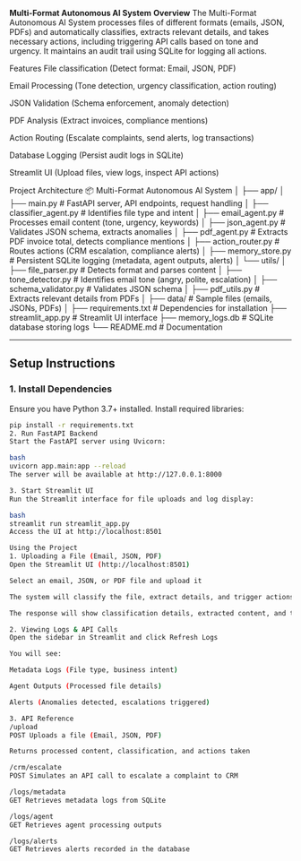 **Multi-Format Autonomous AI System**
**Overview**
The Multi-Format Autonomous AI System processes files of different formats (emails, JSON, PDFs) and automatically classifies, extracts relevant details, and takes necessary actions, including triggering API calls based on tone and urgency. It maintains an audit trail using SQLite for logging all actions.

Features
File classification (Detect format: Email, JSON, PDF)

Email Processing (Tone detection, urgency classification, action routing)

JSON Validation (Schema enforcement, anomaly detection)

PDF Analysis (Extract invoices, compliance mentions)

Action Routing (Escalate complaints, send alerts, log transactions)

Database Logging (Persist audit logs in SQLite)

Streamlit UI (Upload files, view logs, inspect API actions)

Project Architecture
📦 Multi-Format Autonomous AI System
│
├── app/
│   ├── main.py               # FastAPI server, API endpoints, request handling
│   ├── classifier_agent.py   # Identifies file type and intent
│   ├── email_agent.py        # Processes email content (tone, urgency, keywords)
│   ├── json_agent.py         # Validates JSON schema, extracts anomalies
│   ├── pdf_agent.py          # Extracts PDF invoice total, detects compliance mentions
│   ├── action_router.py      # Routes actions (CRM escalation, compliance alerts)
│   ├── memory_store.py       # Persistent SQLite logging (metadata, agent outputs, alerts)
│   └── utils/
│       ├── file_parser.py    # Detects format and parses content
│       ├── tone_detector.py  # Identifies email tone (angry, polite, escalation)
│       ├── schema_validator.py  # Validates JSON schema
│       ├── pdf_utils.py      # Extracts relevant details from PDFs
│
├── data/                     # Sample files (emails, JSONs, PDFs)
│
├── requirements.txt          # Dependencies for installation
├── streamlit_app.py          # Streamlit UI interface
├── memory_logs.db            # SQLite database storing logs
└── README.md                 # Documentation

---

## Setup Instructions

### 1. Install Dependencies
Ensure you have Python 3.7+ installed. Install required libraries:
```bash
pip install -r requirements.txt
2. Run FastAPI Backend
Start the FastAPI server using Uvicorn:

bash
uvicorn app.main:app --reload
The server will be available at http://127.0.0.1:8000

3. Start Streamlit UI
Run the Streamlit interface for file uploads and log display:

bash
streamlit run streamlit_app.py
Access the UI at http://localhost:8501

Using the Project
1. Uploading a File (Email, JSON, PDF)
Open the Streamlit UI (http://localhost:8501)

Select an email, JSON, or PDF file and upload it

The system will classify the file, extract details, and trigger actions if required

The response will show classification details, extracted content, and triggered API calls

2. Viewing Logs & API Calls
Open the sidebar in Streamlit and click Refresh Logs

You will see:

Metadata Logs (File type, business intent)

Agent Outputs (Processed file details)

Alerts (Anomalies detected, escalations triggered)

3. API Reference
/upload
POST Uploads a file (Email, JSON, PDF)

Returns processed content, classification, and actions taken

/crm/escalate
POST Simulates an API call to escalate a complaint to CRM

/logs/metadata
GET Retrieves metadata logs from SQLite

/logs/agent
GET Retrieves agent processing outputs

/logs/alerts
GET Retrieves alerts recorded in the database
